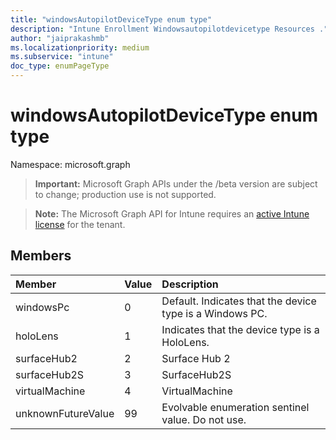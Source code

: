 ```yaml
---
title: "windowsAutopilotDeviceType enum type"
description: "Intune Enrollment Windowsautopilotdevicetype Resources ."
author: "jaiprakashmb"
ms.localizationpriority: medium
ms.subservice: "intune"
doc_type: enumPageType
---
```


# windowsAutopilotDeviceType enum type

Namespace: microsoft.graph

> **Important:** Microsoft Graph APIs under the /beta version are subject to change; production use is not supported.

> **Note:** The Microsoft Graph API for Intune requires an [active Intune license](https://go.microsoft.com/fwlink/?linkid=839381) for the tenant.



## Members
|Member|Value|Description|
|:---|:---|:---|
|windowsPc|0|Default. Indicates that the device type  is a Windows PC.|
|holoLens|1|Indicates that the device type is a HoloLens.|
|surfaceHub2|2|Surface Hub 2|
|surfaceHub2S|3|SurfaceHub2S|
|virtualMachine|4|VirtualMachine|
|unknownFutureValue|99|Evolvable enumeration sentinel value. Do not use.|
